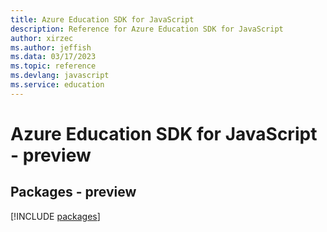 ```yaml
---
title: Azure Education SDK for JavaScript
description: Reference for Azure Education SDK for JavaScript
author: xirzec
ms.author: jeffish
ms.data: 03/17/2023
ms.topic: reference
ms.devlang: javascript
ms.service: education
---
```

# Azure Education SDK for JavaScript - preview
## Packages - preview
[!INCLUDE [packages](education-index.md)]